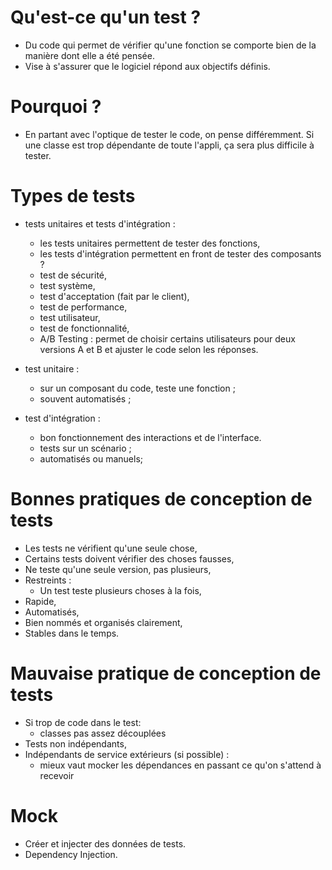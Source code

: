 # Qu'est-ce qu'un test ?
* Du code qui permet de vérifier qu'une fonction se comporte bien de la manière dont elle a été pensée.
* Vise à s'assurer que le logiciel répond aux objectifs définis.

# Pourquoi ?
* En partant avec l'optique de tester le code, on pense différemment. Si une classe est trop dépendante de toute l'appli, ça sera plus difficile à tester.

# Types de tests
- tests unitaires et tests d'intégration :
    - les tests unitaires permettent de tester des fonctions,
    - les tests d'intégration permettent en front de tester des composants ?
    - test de sécurité,
    - test système,
    - test d'acceptation (fait par le client),
    - test de performance,
    - test utilisateur,
    - test de fonctionnalité,
    - A/B Testing : permet de choisir certains utilisateurs pour deux versions A et B et ajuster le code selon les réponses.

- test unitaire :
    * sur un composant du code, teste une fonction ;
    * souvent automatisés ;
- test d'intégration :
    * bon fonctionnement des interactions et de l'interface.
    * tests sur un scénario ;
    * automatisés ou manuels;

# Bonnes pratiques de conception de tests
* Les tests ne vérifient qu'une seule chose,
* Certains tests doivent vérifier des choses fausses,
* Ne teste qu'une seule version, pas plusieurs,
* Restreints :
    * Un test teste plusieurs choses à la fois,
* Rapide,
* Automatisés,
* Bien nommés et organisés clairement,
* Stables dans le temps.

# Mauvaise pratique de conception de tests
* Si trop de code dans le test:
    * classes pas assez découplées
* Tests non indépendants,
* Indépendants de service extérieurs (si possible) :
    * mieux vaut mocker les dépendances en passant ce qu'on s'attend à recevoir

# Mock
- Créer et injecter des données de tests.
- Dependency Injection.